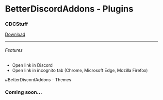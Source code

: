 # BetterDiscordAddons - Plugins

### CDCStuff

[Download](https://betterdiscord.net/ghdl?url=https://raw.githubusercontent.com/cassiomaciell/BetterDiscordAddons/main/CDCStuff.plugin.js "Download")

------------

###### Features
- Open link in Discord
- Open link in incognito tab (Chrome, Microsoft Edge, Mozilla Firefox)

#BetterDiscordAddons - Themes

### Coming soon...